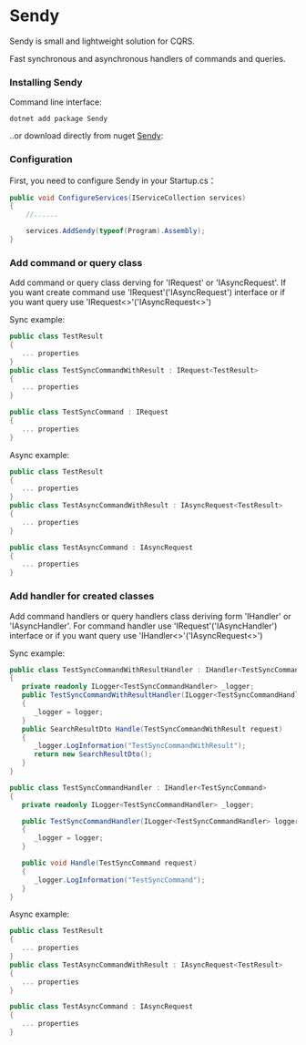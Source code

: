 # Sendy
Sendy is small and lightweight solution for CQRS. 

Fast synchronous and asynchronous handlers of commands and queries.

### Installing Sendy

Command line interface:

    dotnet add package Sendy
    
..or download directly from nuget [Sendy](https://www.nuget.org/packages/Sendy):     

### Configuration

First, you need to configure Sendy in your Startup.cs：

```cs
public void ConfigureServices(IServiceCollection services)
{
    //......

    services.AddSendy(typeof(Program).Assembly);
}
```
### Add command or query class

Add command or query class derving for 'IRequest' or 'IAsyncRequest'. If you want create command use 'IRequest'('IAsyncRequest') interface or if you want query use 'IRequest<>'('IAsyncRequest<>')

Sync example:
```cs
public class TestResult
{
   ... properties
}
public class TestSyncCommandWithResult : IRequest<TestResult>
{
   ... properties
}

public class TestSyncCommand : IRequest
{
   ... properties
}


```
Async example:

```cs
public class TestResult
{
   ... properties
}
public class TestAsyncCommandWithResult : IAsyncRequest<TestResult>
{
   ... properties
}

public class TestAsyncCommand : IAsyncRequest
{
   ... properties
}


```
### Add handler for created classes
Add command handlers or query handlers class deriving form 'IHandler' or 'IAsyncHandler'. For command handler use 'IRequest'('IAsyncHandler') interface or if you want query use 'IHandler<>'('IAsyncRequest<>')

Sync example:
```cs
public class TestSyncCommandWithResultHandler : IHandler<TestSyncCommandWithResult, SearchResultDto>
{
   private readonly ILogger<TestSyncCommandHandler> _logger;
   public TestSyncCommandWithResultHandler(ILogger<TestSyncCommandHandler> logger)
   {
      _logger = logger;
   }
   public SearchResultDto Handle(TestSyncCommandWithResult request)
   {
      _logger.LogInformation("TestSyncCommandWithResult");
      return new SearchResultDto();
   }
}

public class TestSyncCommandHandler : IHandler<TestSyncCommand>
{
   private readonly ILogger<TestSyncCommandHandler> _logger;

   public TestSyncCommandHandler(ILogger<TestSyncCommandHandler> logger)
   {
      _logger = logger;
   }

   public void Handle(TestSyncCommand request)
   {
      _logger.LogInformation("TestSyncCommand");
   }
}


```
Async example:

```cs
public class TestResult
{
   ... properties
}
public class TestAsyncCommandWithResult : IAsyncRequest<TestResult>
{
   ... properties
}

public class TestAsyncCommand : IAsyncRequest
{
   ... properties
}
